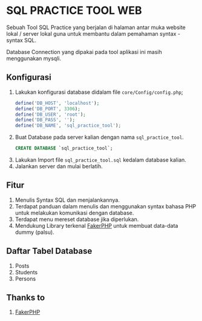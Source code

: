# SQL PRACTICE TOOL WEB
Sebuah Tool SQL Practice yang berjalan di halaman antar muka website lokal / server lokal guna untuk membantu dalam pemahaman syntax - syntax SQL.

Database Connection yang dipakai pada tool aplikasi ini masih menggunakan mysqli.

## Konfigurasi
1. Lakukan konfigurasi database didalam file `core/Config/config.php`;
    ```php
    define('DB_HOST', 'localhost');
    define('DB_PORT', 3306);
    define('DB_USER', 'root');
    define('DB_PASS', '');
    define('DB_NAME', 'sql_practice_tool');
    ```
2. Buat Database pada server kalian dengan nama `sql_practice_tool`.
    ```sql
    CREATE DATABASE `sql_practice_tool`;
    ```
3. Lakukan Import file `sql_practice_tool.sql` kedalam database kalian.
4. Jalankan server dan mulai berlatih.

## Fitur
1. Menulis Syntax SQL dan menjalankannya.
2. Terdapat panduan dalam menulis dan menggunakan syntax bahasa PHP untuk melakukan komunikasi dengan database.
3. Terdapat menu mereset database jika diperlukan.
4. Mendukung Library terkenal [FakerPHP](https://fakerphp.github.io/) untuk membuat data-data dummy (palsu).


## Daftar Tabel Database
1. Posts
2. Students
3. Persons

## Thanks to
1. [FakerPHP](https://fakerphp.github.io/)

